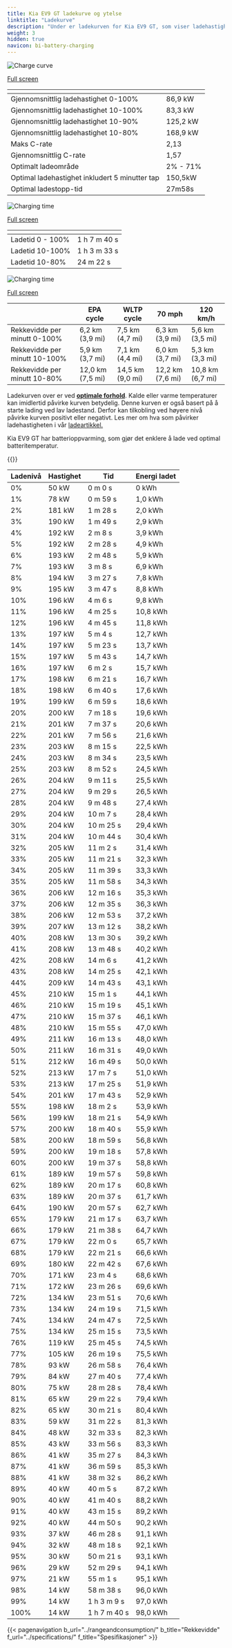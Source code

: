 ```yaml
---
title: Kia EV9 GT ladekurve og ytelse
linktitle: "Ladekurve"
description: "Under er ladekurven for Kia EV9 GT, som viser ladehastigheten ved ulike batterinivåer. I tillegg gir grafer for rekkevidde og tid omfattende detaljer om ladeytelsen."
weight: 3
hidden: true
navicon: bi-battery-charging
---
```

<!-- markdownlint-disable MD033 -->
<!-- markdownlint-disable MD010 -->
<img src="/images/nb-NO/models/kia/ev9/ev9_gt/chargingcurve.svg" alt="Charge curve" class="img-fluid">

[Full screen](/images/nb-NO/models/kia/ev9/ev9_gt/chargingcurve.svg)


<div class="table-responsive">
<table class="table table-striped border">
	<thead>
		<tr>
			<th>
			</th>
			<th>
			</th>
		</tr>
	</thead>
	<tbody>
		<tr>
			<td>
				Gjennomsnittlig ladehastighet 0-100%
			</td>
			<td>
				86,9 kW
			</td>
		</tr>
		<tr>
			<td>
				Gjennomsnittlig ladehastighet 10-100%
			</td>
			<td>
				83,3 kW
			</td>
		</tr>
		<tr>
			<td>
				Gjennomsnittlig ladehastighet 10-90%
			</td>
			<td>
				125,2 kW
			</td>
		</tr>
		<tr>
			<td>
				Gjennomsnittlig ladehastighet 10-80%
			</td>
			<td>
				168,9 kW
			</td>
		</tr>
		<tr>
			<td>
				Maks C-rate
			</td>
			<td>
				2,13
			</td>
		</tr>
		<tr>
			<td>
				Gjennomsnittlig C-rate
			</td>
			<td>
				1,57
			</td>
		</tr>
		<tr>
			<td>
				Optimalt ladeområde
			</td>
			<td>
				2% - 71%
			</td>
		</tr>
		<tr>
			<td>
				Optimal ladehastighet inkludert 5 minutter tap
			</td>
			<td>
				150,5kW
			</td>
		</tr>
		<tr>
			<td>
				Optimal ladestopp-tid
			</td>
			<td>
				27m58s
			</td>
		</tr>
	</tbody>
</table>
</div>
<img src="/images/nb-NO/models/kia/ev9/ev9_gt/chargingtime.svg" alt="Charging time" class="img-fluid">

[Full screen](/images/nb-NO/models/kia/ev9/ev9_gt/chargingtime.svg)
<div class="table-responsive">
<table class="table table-striped border">
	<thead>
		<tr>
			<th>
			</th>
			<th>
			</th>
		</tr>
	</thead>
	<tbody>
		<tr>
			<td>
				Ladetid 0 - 100%
			</td>
			<td>
				1 h 7 m 40 s
			</td>
		</tr>
		<tr>
			<td>
				Ladetid 10-100%
			</td>
			<td>
				1 h 3 m 33 s
			</td>
		</tr>
		<tr>
			<td>
				Ladetid 10-80%
			</td>
			<td>
				 24 m 22 s
			</td>
		</tr>
	</tbody>
</table>
</div>
<img src="/images/nb-NO/models/kia/ev9/ev9_gt/chargerangespeed.svg" alt="Charging time" class="img-fluid">

[Full screen](/images/nb-NO/models/kia/ev9/ev9_gt/chargerangespeed.svg)
<div class="table-responsive">
<table class="table table-striped border">
	<thead>
		<tr>
			<th>
			</th>
			<th>
				EPA cycle
			</th>
			<th>
				WLTP cycle
			</th>
			<th>
				70 mph
			</th>
			<th>
				120 km/h
			</th>
		</tr>
	</thead>
	<tbody>
		<tr>
			<td>
				Rekkevidde per minutt 0-100%
			</td>
			<td>
				6,2 km (3,9 mi)
			</td>
			<td>
				7,5 km (4,7 mi)
			</td>
			<td>
				6,3 km (3,9 mi)
			</td>
			<td>
				5,6 km (3,5 mi)
			</td>
		</tr>
		<tr>
			<td>
				Rekkevidde per minutt 10-100%
			</td>
			<td>
				5,9 km (3,7 mi)
			</td>
			<td>
				7,1 km (4,4 mi)
			</td>
			<td>
				6,0 km (3,7 mi)
			</td>
			<td>
				5,3 km (3,3 mi)
			</td>
		</tr>
		<tr>
			<td>
				Rekkevidde per minutt 10-80%
			</td>
			<td>
				12,0 km (7,5 mi)
			</td>
			<td>
				14,5 km (9,0 mi)
			</td>
			<td>
				12,2 km (7,6 mi)
			</td>
			<td>
				10,8 km (6,7 mi)
			</td>
		</tr>
	</tbody>
</table>
</div>


Ladekurven over er ved **[optimale forhold](../../../../../technology/battery/charging/#temperature)**. Kalde eller varme temperaturer kan imidlertid påvirke kurven betydelig. Denne kurven er også basert på å starte lading ved lav ladestand. Derfor kan tilkobling ved høyere nivå påvirke kurven positivt eller negativt. Les mer om hva som påvirker ladehastigheten i vår [ladeartikkel.](../../../../../technology/battery/charging/)


Kia EV9 GT har batterioppvarming, som gjør det enklere å lade ved optimal batteritemperatur.


{{<evkxdisplayaddarticle />}}
<div class="table-responsive">
<table class="table table-striped border">
	<thead>
		<tr>
			<th>
				Ladenivå
			</th>
			<th>
				Hastighet
			</th>
			<th>
				Tid
			</th>
			<th>
				Energi ladet
			</th>
		</tr>
	</thead>
	<tbody>
		<tr>
			<td>
				0%
			</td>
			<td>
				50 kW
			</td>
			<td>
				 0 m 0 s
			</td>
			<td>
				0 kWh
			</td>
		</tr>
		<tr>
			<td>
				1%
			</td>
			<td>
				78 kW
			</td>
			<td>
				 0 m 59 s
			</td>
			<td>
				1,0 kWh
			</td>
		</tr>
		<tr>
			<td>
				2%
			</td>
			<td>
				181 kW
			</td>
			<td>
				 1 m 28 s
			</td>
			<td>
				2,0 kWh
			</td>
		</tr>
		<tr>
			<td>
				3%
			</td>
			<td>
				190 kW
			</td>
			<td>
				 1 m 49 s
			</td>
			<td>
				2,9 kWh
			</td>
		</tr>
		<tr>
			<td>
				4%
			</td>
			<td>
				192 kW
			</td>
			<td>
				 2 m 8 s
			</td>
			<td>
				3,9 kWh
			</td>
		</tr>
		<tr>
			<td>
				5%
			</td>
			<td>
				192 kW
			</td>
			<td>
				 2 m 28 s
			</td>
			<td>
				4,9 kWh
			</td>
		</tr>
		<tr>
			<td>
				6%
			</td>
			<td>
				193 kW
			</td>
			<td>
				 2 m 48 s
			</td>
			<td>
				5,9 kWh
			</td>
		</tr>
		<tr>
			<td>
				7%
			</td>
			<td>
				193 kW
			</td>
			<td>
				 3 m 8 s
			</td>
			<td>
				6,9 kWh
			</td>
		</tr>
		<tr>
			<td>
				8%
			</td>
			<td>
				194 kW
			</td>
			<td>
				 3 m 27 s
			</td>
			<td>
				7,8 kWh
			</td>
		</tr>
		<tr>
			<td>
				9%
			</td>
			<td>
				195 kW
			</td>
			<td>
				 3 m 47 s
			</td>
			<td>
				8,8 kWh
			</td>
		</tr>
		<tr>
			<td>
				10%
			</td>
			<td>
				196 kW
			</td>
			<td>
				 4 m 6 s
			</td>
			<td>
				9,8 kWh
			</td>
		</tr>
		<tr>
			<td>
				11%
			</td>
			<td>
				196 kW
			</td>
			<td>
				 4 m 25 s
			</td>
			<td>
				10,8 kWh
			</td>
		</tr>
		<tr>
			<td>
				12%
			</td>
			<td>
				196 kW
			</td>
			<td>
				 4 m 45 s
			</td>
			<td>
				11,8 kWh
			</td>
		</tr>
		<tr>
			<td>
				13%
			</td>
			<td>
				197 kW
			</td>
			<td>
				 5 m 4 s
			</td>
			<td>
				12,7 kWh
			</td>
		</tr>
		<tr>
			<td>
				14%
			</td>
			<td>
				197 kW
			</td>
			<td>
				 5 m 23 s
			</td>
			<td>
				13,7 kWh
			</td>
		</tr>
		<tr>
			<td>
				15%
			</td>
			<td>
				197 kW
			</td>
			<td>
				 5 m 43 s
			</td>
			<td>
				14,7 kWh
			</td>
		</tr>
		<tr>
			<td>
				16%
			</td>
			<td>
				197 kW
			</td>
			<td>
				 6 m 2 s
			</td>
			<td>
				15,7 kWh
			</td>
		</tr>
		<tr>
			<td>
				17%
			</td>
			<td>
				198 kW
			</td>
			<td>
				 6 m 21 s
			</td>
			<td>
				16,7 kWh
			</td>
		</tr>
		<tr>
			<td>
				18%
			</td>
			<td>
				198 kW
			</td>
			<td>
				 6 m 40 s
			</td>
			<td>
				17,6 kWh
			</td>
		</tr>
		<tr>
			<td>
				19%
			</td>
			<td>
				199 kW
			</td>
			<td>
				 6 m 59 s
			</td>
			<td>
				18,6 kWh
			</td>
		</tr>
		<tr>
			<td>
				20%
			</td>
			<td>
				200 kW
			</td>
			<td>
				 7 m 18 s
			</td>
			<td>
				19,6 kWh
			</td>
		</tr>
		<tr>
			<td>
				21%
			</td>
			<td>
				201 kW
			</td>
			<td>
				 7 m 37 s
			</td>
			<td>
				20,6 kWh
			</td>
		</tr>
		<tr>
			<td>
				22%
			</td>
			<td>
				201 kW
			</td>
			<td>
				 7 m 56 s
			</td>
			<td>
				21,6 kWh
			</td>
		</tr>
		<tr>
			<td>
				23%
			</td>
			<td>
				203 kW
			</td>
			<td>
				 8 m 15 s
			</td>
			<td>
				22,5 kWh
			</td>
		</tr>
		<tr>
			<td>
				24%
			</td>
			<td>
				203 kW
			</td>
			<td>
				 8 m 34 s
			</td>
			<td>
				23,5 kWh
			</td>
		</tr>
		<tr>
			<td>
				25%
			</td>
			<td>
				203 kW
			</td>
			<td>
				 8 m 52 s
			</td>
			<td>
				24,5 kWh
			</td>
		</tr>
		<tr>
			<td>
				26%
			</td>
			<td>
				204 kW
			</td>
			<td>
				 9 m 11 s
			</td>
			<td>
				25,5 kWh
			</td>
		</tr>
		<tr>
			<td>
				27%
			</td>
			<td>
				204 kW
			</td>
			<td>
				 9 m 29 s
			</td>
			<td>
				26,5 kWh
			</td>
		</tr>
		<tr>
			<td>
				28%
			</td>
			<td>
				204 kW
			</td>
			<td>
				 9 m 48 s
			</td>
			<td>
				27,4 kWh
			</td>
		</tr>
		<tr>
			<td>
				29%
			</td>
			<td>
				204 kW
			</td>
			<td>
				 10 m 7 s
			</td>
			<td>
				28,4 kWh
			</td>
		</tr>
		<tr>
			<td>
				30%
			</td>
			<td>
				204 kW
			</td>
			<td>
				 10 m 25 s
			</td>
			<td>
				29,4 kWh
			</td>
		</tr>
		<tr>
			<td>
				31%
			</td>
			<td>
				204 kW
			</td>
			<td>
				 10 m 44 s
			</td>
			<td>
				30,4 kWh
			</td>
		</tr>
		<tr>
			<td>
				32%
			</td>
			<td>
				205 kW
			</td>
			<td>
				 11 m 2 s
			</td>
			<td>
				31,4 kWh
			</td>
		</tr>
		<tr>
			<td>
				33%
			</td>
			<td>
				205 kW
			</td>
			<td>
				 11 m 21 s
			</td>
			<td>
				32,3 kWh
			</td>
		</tr>
		<tr>
			<td>
				34%
			</td>
			<td>
				205 kW
			</td>
			<td>
				 11 m 39 s
			</td>
			<td>
				33,3 kWh
			</td>
		</tr>
		<tr>
			<td>
				35%
			</td>
			<td>
				205 kW
			</td>
			<td>
				 11 m 58 s
			</td>
			<td>
				34,3 kWh
			</td>
		</tr>
		<tr>
			<td>
				36%
			</td>
			<td>
				206 kW
			</td>
			<td>
				 12 m 16 s
			</td>
			<td>
				35,3 kWh
			</td>
		</tr>
		<tr>
			<td>
				37%
			</td>
			<td>
				206 kW
			</td>
			<td>
				 12 m 35 s
			</td>
			<td>
				36,3 kWh
			</td>
		</tr>
		<tr>
			<td>
				38%
			</td>
			<td>
				206 kW
			</td>
			<td>
				 12 m 53 s
			</td>
			<td>
				37,2 kWh
			</td>
		</tr>
		<tr>
			<td>
				39%
			</td>
			<td>
				207 kW
			</td>
			<td>
				 13 m 12 s
			</td>
			<td>
				38,2 kWh
			</td>
		</tr>
		<tr>
			<td>
				40%
			</td>
			<td>
				208 kW
			</td>
			<td>
				 13 m 30 s
			</td>
			<td>
				39,2 kWh
			</td>
		</tr>
		<tr>
			<td>
				41%
			</td>
			<td>
				208 kW
			</td>
			<td>
				 13 m 48 s
			</td>
			<td>
				40,2 kWh
			</td>
		</tr>
		<tr>
			<td>
				42%
			</td>
			<td>
				208 kW
			</td>
			<td>
				 14 m 6 s
			</td>
			<td>
				41,2 kWh
			</td>
		</tr>
		<tr>
			<td>
				43%
			</td>
			<td>
				208 kW
			</td>
			<td>
				 14 m 25 s
			</td>
			<td>
				42,1 kWh
			</td>
		</tr>
		<tr>
			<td>
				44%
			</td>
			<td>
				209 kW
			</td>
			<td>
				 14 m 43 s
			</td>
			<td>
				43,1 kWh
			</td>
		</tr>
		<tr>
			<td>
				45%
			</td>
			<td>
				210 kW
			</td>
			<td>
				 15 m 1 s
			</td>
			<td>
				44,1 kWh
			</td>
		</tr>
		<tr>
			<td>
				46%
			</td>
			<td>
				210 kW
			</td>
			<td>
				 15 m 19 s
			</td>
			<td>
				45,1 kWh
			</td>
		</tr>
		<tr>
			<td>
				47%
			</td>
			<td>
				210 kW
			</td>
			<td>
				 15 m 37 s
			</td>
			<td>
				46,1 kWh
			</td>
		</tr>
		<tr>
			<td>
				48%
			</td>
			<td>
				210 kW
			</td>
			<td>
				 15 m 55 s
			</td>
			<td>
				47,0 kWh
			</td>
		</tr>
		<tr>
			<td>
				49%
			</td>
			<td>
				211 kW
			</td>
			<td>
				 16 m 13 s
			</td>
			<td>
				48,0 kWh
			</td>
		</tr>
		<tr>
			<td>
				50%
			</td>
			<td>
				211 kW
			</td>
			<td>
				 16 m 31 s
			</td>
			<td>
				49,0 kWh
			</td>
		</tr>
		<tr>
			<td>
				51%
			</td>
			<td>
				212 kW
			</td>
			<td>
				 16 m 49 s
			</td>
			<td>
				50,0 kWh
			</td>
		</tr>
		<tr>
			<td>
				52%
			</td>
			<td>
				213 kW
			</td>
			<td>
				 17 m 7 s
			</td>
			<td>
				51,0 kWh
			</td>
		</tr>
		<tr>
			<td>
				53%
			</td>
			<td>
				213 kW
			</td>
			<td>
				 17 m 25 s
			</td>
			<td>
				51,9 kWh
			</td>
		</tr>
		<tr>
			<td>
				54%
			</td>
			<td>
				201 kW
			</td>
			<td>
				 17 m 43 s
			</td>
			<td>
				52,9 kWh
			</td>
		</tr>
		<tr>
			<td>
				55%
			</td>
			<td>
				198 kW
			</td>
			<td>
				 18 m 2 s
			</td>
			<td>
				53,9 kWh
			</td>
		</tr>
		<tr>
			<td>
				56%
			</td>
			<td>
				199 kW
			</td>
			<td>
				 18 m 21 s
			</td>
			<td>
				54,9 kWh
			</td>
		</tr>
		<tr>
			<td>
				57%
			</td>
			<td>
				200 kW
			</td>
			<td>
				 18 m 40 s
			</td>
			<td>
				55,9 kWh
			</td>
		</tr>
		<tr>
			<td>
				58%
			</td>
			<td>
				200 kW
			</td>
			<td>
				 18 m 59 s
			</td>
			<td>
				56,8 kWh
			</td>
		</tr>
		<tr>
			<td>
				59%
			</td>
			<td>
				200 kW
			</td>
			<td>
				 19 m 18 s
			</td>
			<td>
				57,8 kWh
			</td>
		</tr>
		<tr>
			<td>
				60%
			</td>
			<td>
				200 kW
			</td>
			<td>
				 19 m 37 s
			</td>
			<td>
				58,8 kWh
			</td>
		</tr>
		<tr>
			<td>
				61%
			</td>
			<td>
				189 kW
			</td>
			<td>
				 19 m 57 s
			</td>
			<td>
				59,8 kWh
			</td>
		</tr>
		<tr>
			<td>
				62%
			</td>
			<td>
				189 kW
			</td>
			<td>
				 20 m 17 s
			</td>
			<td>
				60,8 kWh
			</td>
		</tr>
		<tr>
			<td>
				63%
			</td>
			<td>
				189 kW
			</td>
			<td>
				 20 m 37 s
			</td>
			<td>
				61,7 kWh
			</td>
		</tr>
		<tr>
			<td>
				64%
			</td>
			<td>
				190 kW
			</td>
			<td>
				 20 m 57 s
			</td>
			<td>
				62,7 kWh
			</td>
		</tr>
		<tr>
			<td>
				65%
			</td>
			<td>
				179 kW
			</td>
			<td>
				 21 m 17 s
			</td>
			<td>
				63,7 kWh
			</td>
		</tr>
		<tr>
			<td>
				66%
			</td>
			<td>
				179 kW
			</td>
			<td>
				 21 m 38 s
			</td>
			<td>
				64,7 kWh
			</td>
		</tr>
		<tr>
			<td>
				67%
			</td>
			<td>
				179 kW
			</td>
			<td>
				 22 m 0 s
			</td>
			<td>
				65,7 kWh
			</td>
		</tr>
		<tr>
			<td>
				68%
			</td>
			<td>
				179 kW
			</td>
			<td>
				 22 m 21 s
			</td>
			<td>
				66,6 kWh
			</td>
		</tr>
		<tr>
			<td>
				69%
			</td>
			<td>
				180 kW
			</td>
			<td>
				 22 m 42 s
			</td>
			<td>
				67,6 kWh
			</td>
		</tr>
		<tr>
			<td>
				70%
			</td>
			<td>
				171 kW
			</td>
			<td>
				 23 m 4 s
			</td>
			<td>
				68,6 kWh
			</td>
		</tr>
		<tr>
			<td>
				71%
			</td>
			<td>
				172 kW
			</td>
			<td>
				 23 m 26 s
			</td>
			<td>
				69,6 kWh
			</td>
		</tr>
		<tr>
			<td>
				72%
			</td>
			<td>
				134 kW
			</td>
			<td>
				 23 m 51 s
			</td>
			<td>
				70,6 kWh
			</td>
		</tr>
		<tr>
			<td>
				73%
			</td>
			<td>
				134 kW
			</td>
			<td>
				 24 m 19 s
			</td>
			<td>
				71,5 kWh
			</td>
		</tr>
		<tr>
			<td>
				74%
			</td>
			<td>
				134 kW
			</td>
			<td>
				 24 m 47 s
			</td>
			<td>
				72,5 kWh
			</td>
		</tr>
		<tr>
			<td>
				75%
			</td>
			<td>
				134 kW
			</td>
			<td>
				 25 m 15 s
			</td>
			<td>
				73,5 kWh
			</td>
		</tr>
		<tr>
			<td>
				76%
			</td>
			<td>
				119 kW
			</td>
			<td>
				 25 m 45 s
			</td>
			<td>
				74,5 kWh
			</td>
		</tr>
		<tr>
			<td>
				77%
			</td>
			<td>
				105 kW
			</td>
			<td>
				 26 m 19 s
			</td>
			<td>
				75,5 kWh
			</td>
		</tr>
		<tr>
			<td>
				78%
			</td>
			<td>
				93 kW
			</td>
			<td>
				 26 m 58 s
			</td>
			<td>
				76,4 kWh
			</td>
		</tr>
		<tr>
			<td>
				79%
			</td>
			<td>
				84 kW
			</td>
			<td>
				 27 m 40 s
			</td>
			<td>
				77,4 kWh
			</td>
		</tr>
		<tr>
			<td>
				80%
			</td>
			<td>
				75 kW
			</td>
			<td>
				 28 m 28 s
			</td>
			<td>
				78,4 kWh
			</td>
		</tr>
		<tr>
			<td>
				81%
			</td>
			<td>
				65 kW
			</td>
			<td>
				 29 m 22 s
			</td>
			<td>
				79,4 kWh
			</td>
		</tr>
		<tr>
			<td>
				82%
			</td>
			<td>
				65 kW
			</td>
			<td>
				 30 m 21 s
			</td>
			<td>
				80,4 kWh
			</td>
		</tr>
		<tr>
			<td>
				83%
			</td>
			<td>
				59 kW
			</td>
			<td>
				 31 m 22 s
			</td>
			<td>
				81,3 kWh
			</td>
		</tr>
		<tr>
			<td>
				84%
			</td>
			<td>
				48 kW
			</td>
			<td>
				 32 m 33 s
			</td>
			<td>
				82,3 kWh
			</td>
		</tr>
		<tr>
			<td>
				85%
			</td>
			<td>
				43 kW
			</td>
			<td>
				 33 m 56 s
			</td>
			<td>
				83,3 kWh
			</td>
		</tr>
		<tr>
			<td>
				86%
			</td>
			<td>
				41 kW
			</td>
			<td>
				 35 m 27 s
			</td>
			<td>
				84,3 kWh
			</td>
		</tr>
		<tr>
			<td>
				87%
			</td>
			<td>
				41 kW
			</td>
			<td>
				 36 m 59 s
			</td>
			<td>
				85,3 kWh
			</td>
		</tr>
		<tr>
			<td>
				88%
			</td>
			<td>
				41 kW
			</td>
			<td>
				 38 m 32 s
			</td>
			<td>
				86,2 kWh
			</td>
		</tr>
		<tr>
			<td>
				89%
			</td>
			<td>
				40 kW
			</td>
			<td>
				 40 m 5 s
			</td>
			<td>
				87,2 kWh
			</td>
		</tr>
		<tr>
			<td>
				90%
			</td>
			<td>
				40 kW
			</td>
			<td>
				 41 m 40 s
			</td>
			<td>
				88,2 kWh
			</td>
		</tr>
		<tr>
			<td>
				91%
			</td>
			<td>
				40 kW
			</td>
			<td>
				 43 m 15 s
			</td>
			<td>
				89,2 kWh
			</td>
		</tr>
		<tr>
			<td>
				92%
			</td>
			<td>
				40 kW
			</td>
			<td>
				 44 m 50 s
			</td>
			<td>
				90,2 kWh
			</td>
		</tr>
		<tr>
			<td>
				93%
			</td>
			<td>
				37 kW
			</td>
			<td>
				 46 m 28 s
			</td>
			<td>
				91,1 kWh
			</td>
		</tr>
		<tr>
			<td>
				94%
			</td>
			<td>
				32 kW
			</td>
			<td>
				 48 m 18 s
			</td>
			<td>
				92,1 kWh
			</td>
		</tr>
		<tr>
			<td>
				95%
			</td>
			<td>
				30 kW
			</td>
			<td>
				 50 m 21 s
			</td>
			<td>
				93,1 kWh
			</td>
		</tr>
		<tr>
			<td>
				96%
			</td>
			<td>
				29 kW
			</td>
			<td>
				 52 m 29 s
			</td>
			<td>
				94,1 kWh
			</td>
		</tr>
		<tr>
			<td>
				97%
			</td>
			<td>
				21 kW
			</td>
			<td>
				 55 m 1 s
			</td>
			<td>
				95,1 kWh
			</td>
		</tr>
		<tr>
			<td>
				98%
			</td>
			<td>
				14 kW
			</td>
			<td>
				 58 m 38 s
			</td>
			<td>
				96,0 kWh
			</td>
		</tr>
		<tr>
			<td>
				99%
			</td>
			<td>
				14 kW
			</td>
			<td>
				1 h 3 m 9 s
			</td>
			<td>
				97,0 kWh
			</td>
		</tr>
		<tr>
			<td>
				100%
			</td>
			<td>
				14 kW
			</td>
			<td>
				1 h 7 m 40 s
			</td>
			<td>
				98,0 kWh
			</td>
		</tr>
	</tbody>
</table>
</div>


{{< pagenavigation b_url="../rangeandconsumption/" b_title="Rekkevidde" f_url="../specifications/" f_title="Spesifikasjoner" >}}
